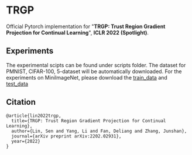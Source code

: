 # TRGP
Official Pytorch implementation for "**TRGP: Trust Region Gradient Projection for Continual Learning**", **ICLR 2022 (Spotlight)**. 

## Experiments
The experimental scipts can be found under scripts folder. The dataset for PMNIST, CIFAR-100, 5-dataset will be automatically downloaded. For the experiments on MiniImageNet, please download the [train_data](https://drive.google.com/file/d/1fm6TcKIwELbuoEOOdvxq72TtUlZlvGIm/view?usp=sharing) and [test_data](https://drive.google.com/file/d/1RA-MluRWM4fqxG9HQbQBBVVjDddYPCri/view?usp=sharing)


## Citation
```
@article{lin2022trgp,
  title={TRGP: Trust Region Gradient Projection for Continual Learning},
  author={Lin, Sen and Yang, Li and Fan, Deliang and Zhang, Junshan},
  journal={arXiv preprint arXiv:2202.02931},
  year={2022}
}
```

